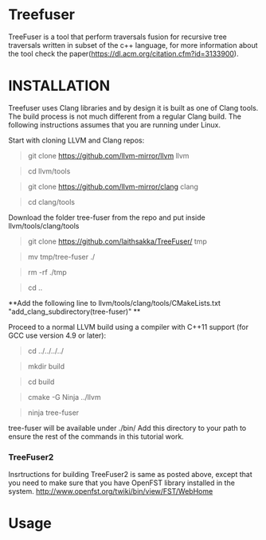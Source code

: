 # Treefuser
TreeFuser is a tool that perform traversals fusion for recursive tree traversals written in subset of the c++ language, for more information about the tool check the paper(https://dl.acm.org/citation.cfm?id=3133900).

# INSTALLATION
Treefuser uses Clang libraries and by design it is built as one of Clang tools. The build process is not much different from a regular Clang build. The following instructions assumes that you are running under Linux.

Start with cloning LLVM and Clang repos:

> git clone https://github.com/llvm-mirror/llvm llvm

> cd llvm/tools

> git clone https://github.com/llvm-mirror/clang clang

> cd clang/tools

Download the folder tree-fuser from the repo and put inside llvm/tools/clang/tools
> git clone https://github.com/laithsakka/TreeFuser/ tmp

> mv tmp/tree-fuser ./

> rm -rf ./tmp

> cd ..

**Add the following line to llvm/tools/clang/tools/CMakeLists.txt "add_clang_subdirectory(tree-fuser)" **

Proceed to a normal LLVM build using a compiler with C++11 support (for GCC use version 4.9 or later):

> cd ../../../../

> mkdir build

> cd build

> cmake -G Ninja ../llvm

> ninja tree-fuser

tree-fuser will be available under ./bin/ Add this directory to your path to ensure the rest of the commands in this tutorial work.


### TreeFuser2
Insrtructions for building TreeFuser2 is same as posted above, except that you need to make sure that you have OpenFST library installed in the system. http://www.openfst.org/twiki/bin/view/FST/WebHome 
# Usage


